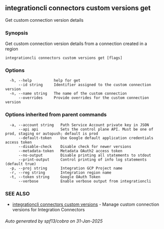 ## integrationcli connectors custom versions get

Get custom connection version details

### Synopsis

Get custom connection version details from a connection created in a region

```
integrationcli connectors custom versions get [flags]
```

### Options

```
  -h, --help          help for get
      --id string     Identifier assigned to the custom connection version
  -n, --name string   The name of the custom connection
      --overrides     Provide overrides for the custom connection version
```

### Options inherited from parent commands

```
  -a, --account string   Path Service Account private key in JSON
      --api api          Sets the control plane API. Must be one of prod, staging or autopush; default is prod
      --default-token    Use Google default application credentials access token
      --disable-check    Disable check for newer versions
      --metadata-token   Metadata OAuth2 access token
      --no-output        Disable printing all statements to stdout
      --print-output     Control printing of info log statements (default true)
  -p, --proj string      Integration GCP Project name
  -r, --reg string       Integration region name
  -t, --token string     Google OAuth Token
      --verbose          Enable verbose output from integrationcli
```

### SEE ALSO

* [integrationcli connectors custom versions](integrationcli_connectors_custom_versions.md)	 - Manage custom connection versions for Integration Connectors

###### Auto generated by spf13/cobra on 31-Jan-2025

